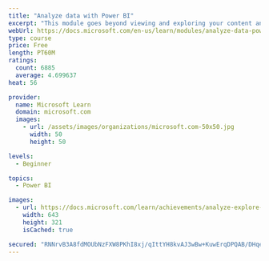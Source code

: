 ```yaml
---
title: "Analyze data with Power BI"
excerpt: "This module goes beyond viewing and exploring your content and explains how to interact with it by working with reports and dashboards to uncover and share new business insights."
webUrl: https://docs.microsoft.com/en-us/learn/modules/analyze-data-power-bi/
type: course
price: Free
length: PT60M
ratings:
  count: 6885
  average: 4.699637
heat: 56

provider:
  name: Microsoft Learn
  domain: microsoft.com
  images:
    - url: /assets/images/organizations/microsoft.com-50x50.jpg
      width: 50
      height: 50

levels:
  - Beginner

topics:
  - Power BI

images:
  - url: https://docs.microsoft.com/learn/achievements/analyze-explore-data-power-bi-social.png
    width: 643
    height: 321
    isCached: true

secured: "RNNrvB3A8fdMOUbNzFXW8PKhI8xj/qIttYH8kvAJ3wBw+KuwErqDPQAB/DHqejtd4xgHaHY1JuG5mL4maZGTgy7Kxzb8WVMR1UJJsSMYixR+O/nTdPcPggkBScPXVKO7cIxOp941MGw3lUEX528i7EY96zUYSlPAzJLO+lXQtmPvlaP/lfWaWKroVaF2Gxk5lPXTFMWORF9TIWQdWD9lHtOg9LvsfJbj3FUp+tGpzHXF1Goigf0fYgqjWrIpXPm5vzhgdPCRfpA/nXJJsgqwW2Lwqki/v5omMR0tzgr6snZx6aPqForqaYpEMmfnf1LQTst4pYy+GedI01O7knXSHiS6tkkv28gmYUs/1aFDcNra6eFOcGFF6YaUSf3XPWJE3R9hYTw5dOzTFcK9zKY4JkhFcH3qyMWmonVoMZvmVg0=;j0o2ywbPW3wBsvgKQUSSmg=="
---
```


